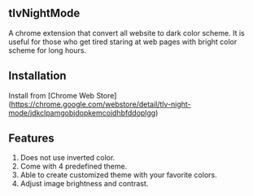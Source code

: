 ## tlvNightMode
A chrome extension that convert all website to dark color scheme.
It is useful for those who get tired staring at web pages with bright color scheme for long hours.

## Installation
Install from [Chrome Web Store] (https://chrome.google.com/webstore/detail/tlv-night-mode/jdkclpamgobjdopkemcojdhbfddoplgg)

## Features
1. Does not use inverted color.
2. Come with 4 predefined theme.
3. Able to create customized theme with your favorite colors.
4. Adjust image brightness and contrast.

